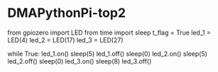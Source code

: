 # DMAPythonPi-top2
from gpiozero import LED
from time import sleep
t_flag = True
led_1 = LED(4)
led_2 = LED(17)
led_3 = LED(27)

while True:
    led_1.on()
    sleep(5)
    led_1.off()
    sleep(0)
    led_2.on()
    sleep(5)
    led_2.off()
    sleep(0)
    led_3.on()
    sleep(8)
    led_3.off()
